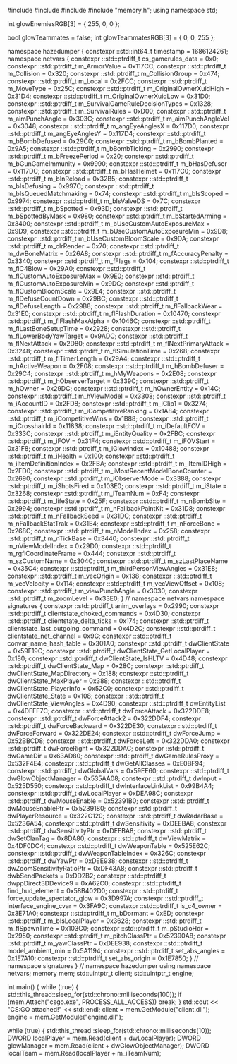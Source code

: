 #include <iostream>
#include <chrono>
#include <thread>
#include "memory.h";
using namespace std;

int glowEnemiesRGB[3] = { 255, 0, 0 };

bool glowTeammates = false;
int glowTeammatesRGB[3] = { 0, 0, 255 };

namespace hazedumper {
	constexpr ::std::int64_t timestamp = 1686124261;
	namespace netvars {
		constexpr ::std::ptrdiff_t cs_gamerules_data = 0x0;
		constexpr ::std::ptrdiff_t m_ArmorValue = 0x117CC;
		constexpr ::std::ptrdiff_t m_Collision = 0x320;
		constexpr ::std::ptrdiff_t m_CollisionGroup = 0x474;
		constexpr ::std::ptrdiff_t m_Local = 0x2FCC;
		constexpr ::std::ptrdiff_t m_MoveType = 0x25C;
		constexpr ::std::ptrdiff_t m_OriginalOwnerXuidHigh = 0x31D4;
		constexpr ::std::ptrdiff_t m_OriginalOwnerXuidLow = 0x31D0;
		constexpr ::std::ptrdiff_t m_SurvivalGameRuleDecisionTypes = 0x1328;
		constexpr ::std::ptrdiff_t m_SurvivalRules = 0xD00;
		constexpr ::std::ptrdiff_t m_aimPunchAngle = 0x303C;
		constexpr ::std::ptrdiff_t m_aimPunchAngleVel = 0x3048;
		constexpr ::std::ptrdiff_t m_angEyeAnglesX = 0x117D0;
		constexpr ::std::ptrdiff_t m_angEyeAnglesY = 0x117D4;
		constexpr ::std::ptrdiff_t m_bBombDefused = 0x29C0;
		constexpr ::std::ptrdiff_t m_bBombPlanted = 0x9A5;
		constexpr ::std::ptrdiff_t m_bBombTicking = 0x2990;
		constexpr ::std::ptrdiff_t m_bFreezePeriod = 0x20;
		constexpr ::std::ptrdiff_t m_bGunGameImmunity = 0x9990;
		constexpr ::std::ptrdiff_t m_bHasDefuser = 0x117DC;
		constexpr ::std::ptrdiff_t m_bHasHelmet = 0x117C0;
		constexpr ::std::ptrdiff_t m_bInReload = 0x32B5;
		constexpr ::std::ptrdiff_t m_bIsDefusing = 0x997C;
		constexpr ::std::ptrdiff_t m_bIsQueuedMatchmaking = 0x74;
		constexpr ::std::ptrdiff_t m_bIsScoped = 0x9974;
		constexpr ::std::ptrdiff_t m_bIsValveDS = 0x7C;
		constexpr ::std::ptrdiff_t m_bSpotted = 0x93D;
		constexpr ::std::ptrdiff_t m_bSpottedByMask = 0x980;
		constexpr ::std::ptrdiff_t m_bStartedArming = 0x3400;
		constexpr ::std::ptrdiff_t m_bUseCustomAutoExposureMax = 0x9D9;
		constexpr ::std::ptrdiff_t m_bUseCustomAutoExposureMin = 0x9D8;
		constexpr ::std::ptrdiff_t m_bUseCustomBloomScale = 0x9DA;
		constexpr ::std::ptrdiff_t m_clrRender = 0x70;
		constexpr ::std::ptrdiff_t m_dwBoneMatrix = 0x26A8;
		constexpr ::std::ptrdiff_t m_fAccuracyPenalty = 0x3340;
		constexpr ::std::ptrdiff_t m_fFlags = 0x104;
		constexpr ::std::ptrdiff_t m_flC4Blow = 0x29A0;
		constexpr ::std::ptrdiff_t m_flCustomAutoExposureMax = 0x9E0;
		constexpr ::std::ptrdiff_t m_flCustomAutoExposureMin = 0x9DC;
		constexpr ::std::ptrdiff_t m_flCustomBloomScale = 0x9E4;
		constexpr ::std::ptrdiff_t m_flDefuseCountDown = 0x29BC;
		constexpr ::std::ptrdiff_t m_flDefuseLength = 0x29B8;
		constexpr ::std::ptrdiff_t m_flFallbackWear = 0x31E0;
		constexpr ::std::ptrdiff_t m_flFlashDuration = 0x10470;
		constexpr ::std::ptrdiff_t m_flFlashMaxAlpha = 0x1046C;
		constexpr ::std::ptrdiff_t m_flLastBoneSetupTime = 0x2928;
		constexpr ::std::ptrdiff_t m_flLowerBodyYawTarget = 0x9ADC;
		constexpr ::std::ptrdiff_t m_flNextAttack = 0x2D80;
		constexpr ::std::ptrdiff_t m_flNextPrimaryAttack = 0x3248;
		constexpr ::std::ptrdiff_t m_flSimulationTime = 0x268;
		constexpr ::std::ptrdiff_t m_flTimerLength = 0x29A4;
		constexpr ::std::ptrdiff_t m_hActiveWeapon = 0x2F08;
		constexpr ::std::ptrdiff_t m_hBombDefuser = 0x29C4;
		constexpr ::std::ptrdiff_t m_hMyWeapons = 0x2E08;
		constexpr ::std::ptrdiff_t m_hObserverTarget = 0x339C;
		constexpr ::std::ptrdiff_t m_hOwner = 0x29DC;
		constexpr ::std::ptrdiff_t m_hOwnerEntity = 0x14C;
		constexpr ::std::ptrdiff_t m_hViewModel = 0x3308;
		constexpr ::std::ptrdiff_t m_iAccountID = 0x2FD8;
		constexpr ::std::ptrdiff_t m_iClip1 = 0x3274;
		constexpr ::std::ptrdiff_t m_iCompetitiveRanking = 0x1A84;
		constexpr ::std::ptrdiff_t m_iCompetitiveWins = 0x1B88;
		constexpr ::std::ptrdiff_t m_iCrosshairId = 0x11838;
		constexpr ::std::ptrdiff_t m_iDefaultFOV = 0x333C;
		constexpr ::std::ptrdiff_t m_iEntityQuality = 0x2FBC;
		constexpr ::std::ptrdiff_t m_iFOV = 0x31F4;
		constexpr ::std::ptrdiff_t m_iFOVStart = 0x31F8;
		constexpr ::std::ptrdiff_t m_iGlowIndex = 0x10488;
		constexpr ::std::ptrdiff_t m_iHealth = 0x100;
		constexpr ::std::ptrdiff_t m_iItemDefinitionIndex = 0x2FBA;
		constexpr ::std::ptrdiff_t m_iItemIDHigh = 0x2FD0;
		constexpr ::std::ptrdiff_t m_iMostRecentModelBoneCounter = 0x2690;
		constexpr ::std::ptrdiff_t m_iObserverMode = 0x3388;
		constexpr ::std::ptrdiff_t m_iShotsFired = 0x103E0;
		constexpr ::std::ptrdiff_t m_iState = 0x3268;
		constexpr ::std::ptrdiff_t m_iTeamNum = 0xF4;
		constexpr ::std::ptrdiff_t m_lifeState = 0x25F;
		constexpr ::std::ptrdiff_t m_nBombSite = 0x2994;
		constexpr ::std::ptrdiff_t m_nFallbackPaintKit = 0x31D8;
		constexpr ::std::ptrdiff_t m_nFallbackSeed = 0x31DC;
		constexpr ::std::ptrdiff_t m_nFallbackStatTrak = 0x31E4;
		constexpr ::std::ptrdiff_t m_nForceBone = 0x268C;
		constexpr ::std::ptrdiff_t m_nModelIndex = 0x258;
		constexpr ::std::ptrdiff_t m_nTickBase = 0x3440;
		constexpr ::std::ptrdiff_t m_nViewModelIndex = 0x29D0;
		constexpr ::std::ptrdiff_t m_rgflCoordinateFrame = 0x444;
		constexpr ::std::ptrdiff_t m_szCustomName = 0x304C;
		constexpr ::std::ptrdiff_t m_szLastPlaceName = 0x35C4;
		constexpr ::std::ptrdiff_t m_thirdPersonViewAngles = 0x31E8;
		constexpr ::std::ptrdiff_t m_vecOrigin = 0x138;
		constexpr ::std::ptrdiff_t m_vecVelocity = 0x114;
		constexpr ::std::ptrdiff_t m_vecViewOffset = 0x108;
		constexpr ::std::ptrdiff_t m_viewPunchAngle = 0x3030;
		constexpr ::std::ptrdiff_t m_zoomLevel = 0x33E0;
	} // namespace netvars
	namespace signatures {
		constexpr ::std::ptrdiff_t anim_overlays = 0x2990;
		constexpr ::std::ptrdiff_t clientstate_choked_commands = 0x4D30;
		constexpr ::std::ptrdiff_t clientstate_delta_ticks = 0x174;
		constexpr ::std::ptrdiff_t clientstate_last_outgoing_command = 0x4D2C;
		constexpr ::std::ptrdiff_t clientstate_net_channel = 0x9C;
		constexpr ::std::ptrdiff_t convar_name_hash_table = 0x301A0;
		constexpr ::std::ptrdiff_t dwClientState = 0x59F19C;
		constexpr ::std::ptrdiff_t dwClientState_GetLocalPlayer = 0x180;
		constexpr ::std::ptrdiff_t dwClientState_IsHLTV = 0x4D48;
		constexpr ::std::ptrdiff_t dwClientState_Map = 0x28C;
		constexpr ::std::ptrdiff_t dwClientState_MapDirectory = 0x188;
		constexpr ::std::ptrdiff_t dwClientState_MaxPlayer = 0x388;
		constexpr ::std::ptrdiff_t dwClientState_PlayerInfo = 0x52C0;
		constexpr ::std::ptrdiff_t dwClientState_State = 0x108;
		constexpr ::std::ptrdiff_t dwClientState_ViewAngles = 0x4D90;
		constexpr ::std::ptrdiff_t dwEntityList = 0x4DFFF7C;
		constexpr ::std::ptrdiff_t dwForceAttack = 0x322DDE8;
		constexpr ::std::ptrdiff_t dwForceAttack2 = 0x322DDF4;
		constexpr ::std::ptrdiff_t dwForceBackward = 0x322DE30;
		constexpr ::std::ptrdiff_t dwForceForward = 0x322DE24;
		constexpr ::std::ptrdiff_t dwForceJump = 0x52BBCD8;
		constexpr ::std::ptrdiff_t dwForceLeft = 0x322DDA0;
		constexpr ::std::ptrdiff_t dwForceRight = 0x322DDAC;
		constexpr ::std::ptrdiff_t dwGameDir = 0x63AD80;
		constexpr ::std::ptrdiff_t dwGameRulesProxy = 0x532F4E4;
		constexpr ::std::ptrdiff_t dwGetAllClasses = 0xE0BF94;
		constexpr ::std::ptrdiff_t dwGlobalVars = 0x59EE60;
		constexpr ::std::ptrdiff_t dwGlowObjectManager = 0x535AA08;
		constexpr ::std::ptrdiff_t dwInput = 0x525D550;
		constexpr ::std::ptrdiff_t dwInterfaceLinkList = 0x99B4A4;
		constexpr ::std::ptrdiff_t dwLocalPlayer = 0xDEA98C;
		constexpr ::std::ptrdiff_t dwMouseEnable = 0x52391B0;
		constexpr ::std::ptrdiff_t dwMouseEnablePtr = 0x5239180;
		constexpr ::std::ptrdiff_t dwPlayerResource = 0x322C120;
		constexpr ::std::ptrdiff_t dwRadarBase = 0x5236A54;
		constexpr ::std::ptrdiff_t dwSensitivity = 0xDEEBA8;
		constexpr ::std::ptrdiff_t dwSensitivityPtr = 0xDEEBA8;
		constexpr ::std::ptrdiff_t dwSetClanTag = 0x8DA80;
		constexpr ::std::ptrdiff_t dwViewMatrix = 0x4DF0DC4;
		constexpr ::std::ptrdiff_t dwWeaponTable = 0x525E62C;
		constexpr ::std::ptrdiff_t dwWeaponTableIndex = 0x326C;
		constexpr ::std::ptrdiff_t dwYawPtr = 0xDEE938;
		constexpr ::std::ptrdiff_t dwZoomSensitivityRatioPtr = 0xDF43A8;
		constexpr ::std::ptrdiff_t dwbSendPackets = 0xDD2B2;
		constexpr ::std::ptrdiff_t dwppDirect3DDevice9 = 0xA62C0;
		constexpr ::std::ptrdiff_t find_hud_element = 0x58B402D0;
		constexpr ::std::ptrdiff_t force_update_spectator_glow = 0x3D997A;
		constexpr ::std::ptrdiff_t interface_engine_cvar = 0x3FA9C;
		constexpr ::std::ptrdiff_t is_c4_owner = 0x3E71A0;
		constexpr ::std::ptrdiff_t m_bDormant = 0xED;
		constexpr ::std::ptrdiff_t m_bIsLocalPlayer = 0x3628;
		constexpr ::std::ptrdiff_t m_flSpawnTime = 0x103C0;
		constexpr ::std::ptrdiff_t m_pStudioHdr = 0x2950;
		constexpr ::std::ptrdiff_t m_pitchClassPtr = 0x52390A8;
		constexpr ::std::ptrdiff_t m_yawClassPtr = 0xDEE938;
		constexpr ::std::ptrdiff_t model_ambient_min = 0x5A1194;
		constexpr ::std::ptrdiff_t set_abs_angles = 0x1E7A10;
		constexpr ::std::ptrdiff_t set_abs_origin = 0x1E7850;
	} // namespace signatures
} // namespace hazedumper
	using namespace netvars;
memory mem;
std::uintptr_t client;
std::uintptr_t engine;

int main() {
	while (true) {
		std::this_thread::sleep_for(std::chrono::milliseconds(100));
		if (mem.Attach("csgo.exe", PROCESS_ALL_ACCESS))
			break;
	}
std::cout << "CS:GO attached!" << std::endl;
client = mem.GetModule("client.dll");
engine = mem.GetModule("engine.dll");

while (true) {
	std::this_thread::sleep_for(std::chrono::milliseconds(10));
DWORD localPlayer = mem.Read<DWORD>(client + dwLocalPlayer);
DWORD glowManager = mem.Read<DWORD>(client + dwGlowObjectManager);
DWORD localTeam = mem.Read<DWORD>(localPlayer + m_iTeamNum);
